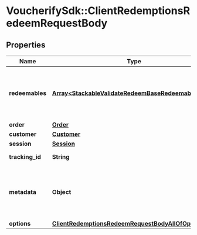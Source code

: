# VoucherifySdk::ClientRedemptionsRedeemRequestBody

## Properties

| Name | Type | Description | Notes |
| ---- | ---- | ----------- | ----- |
| **redeemables** | [**Array&lt;StackableValidateRedeemBaseRedeemablesItem&gt;**](StackableValidateRedeemBaseRedeemablesItem.md) | An array of redeemables. You can combine &#x60;voucher&#x60;(s) and &#x60;promotion_tier&#x60;(s). Alternatively, send one unique&#x60;promotion_stack&#x60; in the array. |  |
| **order** | [**Order**](Order.md) |  | [optional] |
| **customer** | [**Customer**](Customer.md) |  | [optional] |
| **session** | [**Session**](Session.md) |  | [optional] |
| **tracking_id** | **String** | Is correspondent to Customer&#39;s source_id | [optional] |
| **metadata** | **Object** | A set of key/value pairs that you can attach to a redemption object. It can be useful for storing additional information about the redemption in a structured format. | [optional] |
| **options** | [**ClientRedemptionsRedeemRequestBodyAllOfOptions**](ClientRedemptionsRedeemRequestBodyAllOfOptions.md) |  | [optional] |

